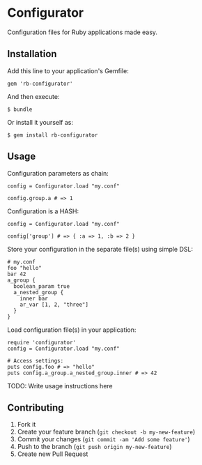 # Configurator

Configuration files for Ruby applications made easy.

## Installation

Add this line to your application's Gemfile:

    gem 'rb-configurator'

And then execute:

    $ bundle

Or install it yourself as:

    $ gem install rb-configurator

## Usage

Configuration parameters as chain:

    config = Configurator.load "my.conf"

    config.group.a # => 1

Configuration is a HASH:

    config = Configurator.load "my.conf"

    config['group'] # => { :a => 1, :b => 2 }

Store your configuration in the separate file(s) using simple DSL:

    # my.conf
    foo "hello"
    bar 42
    a_group {
      boolean_param true
      a_nested_group {
        inner bar
        ar_var [1, 2, "three"]
      }
    }


Load configuration file(s) in your application:

    require 'configurator'
    config = Configurator.load "my.conf"

    # Access settings:
    puts config.foo # => "hello"
    puts config.a_group.a_nested_group.inner # => 42


TODO: Write usage instructions here

## Contributing

1. Fork it
2. Create your feature branch (`git checkout -b my-new-feature`)
3. Commit your changes (`git commit -am 'Add some feature'`)
4. Push to the branch (`git push origin my-new-feature`)
5. Create new Pull Request
